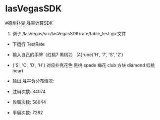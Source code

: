 # lasVegasSDK


#德州扑克  胜率计算SDK


1. 例子  /lasVegas/src/lasVegasSDK/rate/table_test.go 文件 
- 下运行 TestRate 


- 输入自己的手牌（红桃7  黑桃2）  [4]rune{'H', '7', 'S', '2'}

- {'S', 'C', 'D', 'H'} 对应扑克花色   黑桃 spade  梅花 club  方块 diamond  红桃 heart


- 输出 胜平负分布情况:

- 胜局次数: 34074
- 败局次数: 58644
- 平局次数: 7282
